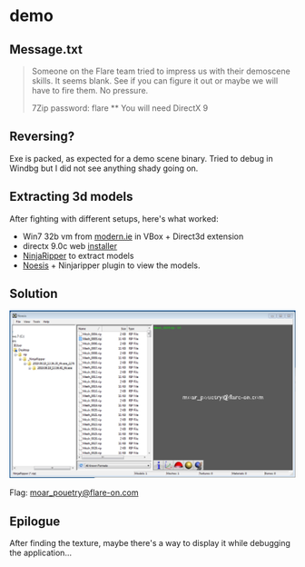 # demo

## Message.txt

> Someone on the Flare team tried to impress us with their demoscene skills. It seems
> blank. See if you can figure it out or maybe we will have to fire them. No pressure.
>
>    7Zip password: flare ** You will need DirectX 9

## Reversing?

Exe is packed, as expected for a demo scene binary. Tried to debug in Windbg but I did not
see anything shady going on.

## Extracting 3d models

After fighting with different setups, here's what worked:

- Win7 32b vm from [modern.ie](https://developer.microsoft.com/en-us/microsoft-edge/tools/vms/) in VBox + Direct3d extension
- directx 9.0c web [installer](tools/dxwebsetup.exe)
- [NinjaRipper](tools/ninjaripper171.7z) to extract models
- [Noesis](tools/noesisv4406.zip) + Ninjaripper plugin to view the models.

## Solution

![solved](img/solved.png)

Flag: moar_pouetry@flare-on.com

## Epilogue

After finding the texture, maybe there's a way to display it while debugging the
application...
